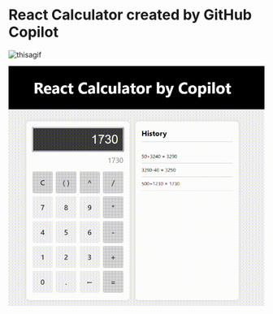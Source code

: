 # React Calculator created by GitHub Copilot

![thisagif](/reactive_calculator_page.gif)

![thisagif](/calculations.gif)
